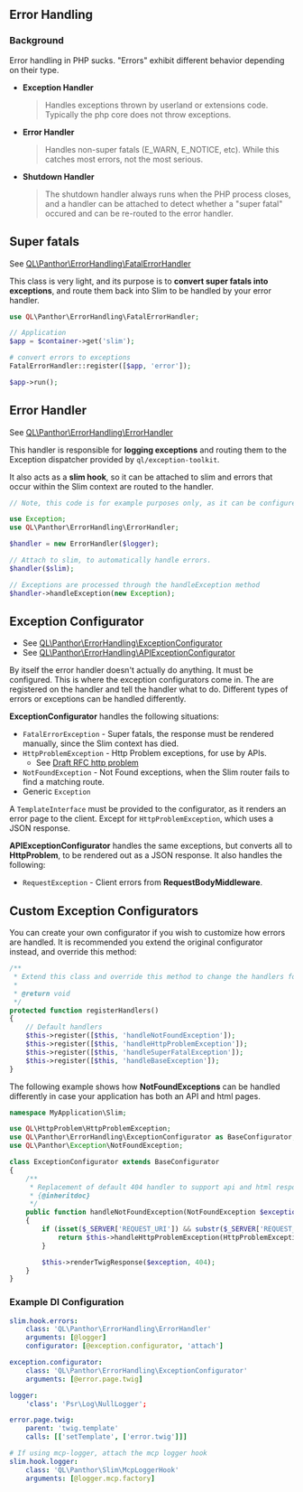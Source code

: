 ## Error Handling

### Background

Error handling in PHP sucks. "Errors" exhibit different behavior depending on their type.

- **Exception Handler**

  > Handles exceptions thrown by userland or extensions code. Typically the php core does not throw exceptions.

- **Error Handler**

  > Handles non-super fatals (E_WARN, E_NOTICE, etc). While this catches most errors, not the most serious.

- **Shutdown Handler**

  > The shutdown handler always runs when the PHP process closes, and a handler can be attached to detect whether a "super fatal" occured and can be re-routed to the error handler.

## Super fatals

See [QL\Panthor\ErrorHandling\FatalErrorHandler](../src/ErrorHandling/FatalErrorHandler.php)

This class is very light, and its purpose is to **convert super fatals into exceptions**, and route them back into Slim to be handled by your error handler.

```php
use QL\Panthor\ErrorHandling\FatalErrorHandler;

// Application
$app = $container->get('slim');

# convert errors to exceptions
FatalErrorHandler::register([$app, 'error']);

$app->run();
```

## Error Handler

See [QL\Panthor\ErrorHandling\ErrorHandler](../src/ErrorHandling/ErrorHandler.php)

This handler is responsible for **logging exceptions** and routing them to the Exception dispatcher provided by `ql/exception-toolkit`.

It also acts as a **slim hook**, so it can be attached to slim and errors that occur within the Slim context are routed to the handler.

```php
// Note, this code is for example purposes only, as it can be configured entirely from your DI configuration.

use Exception;
use QL\Panthor\ErrorHandling\ErrorHandler;

$handler = new ErrorHandler($logger);

// Attach to slim, to automatically handle errors.
$handler($slim);

// Exceptions are processed through the handleException method
$handler->handleException(new Exception);
```

## Exception Configurator

- See [QL\Panthor\ErrorHandling\ExceptionConfigurator](../src/ErrorHandling/ExceptionConfigurator.php)
- See [QL\Panthor\ErrorHandling\APIExceptionConfigurator](../src/ErrorHandling/APIExceptionConfigurator.php)

By itself the error handler doesn't actually do anything. It must be configured.
This is where the exception configurators come in. The are registered on the handler and tell the handler what to do.
Different types of errors or exceptions can be handled differently.

**ExceptionConfigurator** handles the following situations:

- `FatalErrorException` - Super fatals, the response must be rendered manually, since the Slim context has died.
- `HttpProblemException` - Http Problem exceptions, for use by APIs.
    - See [Draft RFC http problem](https://tools.ietf.org/html/draft-ietf-appsawg-http-problem-00)
- `NotFoundException` - Not Found exceptions, when the Slim router fails to find a matching route.
- Generic `Exception`

A `TemplateInterface` must be provided to the configurator, as it renders an error page to the client. Except for `HttpProblemException`, which uses a JSON response.

**APIExceptionConfigurator** handles the same exceptions, but converts all to **HttpProblem**, to be rendered out as a JSON response. It also handles the following:

- `RequestException` - Client errors from **RequestBodyMiddleware**.

## Custom Exception Configurators

You can create your own configurator if you wish to customize how errors are handled. It is recommended you extend the original configurator instead, and override this method:

```php
/**
 * Extend this class and override this method to change the handlers for your application.
 *
 * @return void
 */
protected function registerHandlers()
{
    // Default handlers
    $this->register([$this, 'handleNotFoundException']);
    $this->register([$this, 'handleHttpProblemException']);
    $this->register([$this, 'handleSuperFatalException']);
    $this->register([$this, 'handleBaseException']);
}
```

The following example shows how **NotFoundExceptions** can be handled differently in case your application has both an API and html pages.

```php
namespace MyApplication\Slim;

use QL\HttpProblem\HttpProblemException;
use QL\Panthor\ErrorHandling\ExceptionConfigurator as BaseConfigurator;
use QL\Panthor\Exception\NotFoundException;

class ExceptionConfigurator extends BaseConfigurator
{
    /**
     * Replacement of default 404 handler to support api and html responses.
     * {@inheritdoc}
     */
    public function handleNotFoundException(NotFoundException $exception)
    {
        if (isset($_SERVER['REQUEST_URI']) && substr($_SERVER['REQUEST_URI'], 0, 5) === '/api/') {
            return $this->handleHttpProblemException(HttpProblemException::build(404, 'not-found'));
        }

        $this->renderTwigResponse($exception, 404);
    }
}
```

### Example DI Configuration

```yaml
slim.hook.errors:
    class: 'QL\Panthor\ErrorHandling\ErrorHandler'
    arguments: [@logger]
    configurator: [@exception.configurator, 'attach']

exception.configurator:
    class: 'QL\Panthor\ErrorHandling\ExceptionConfigurator'
    arguments: [@error.page.twig]

logger:
    'class': 'Psr\Log\NullLogger';

error.page.twig:
    parent: 'twig.template'
    calls: [['setTemplate', ['error.twig']]]

# If using mcp-logger, attach the mcp logger hook
slim.hook.logger:
    class: 'QL\Panthor\Slim\McpLoggerHook'
    arguments: [@logger.mcp.factory]

```
